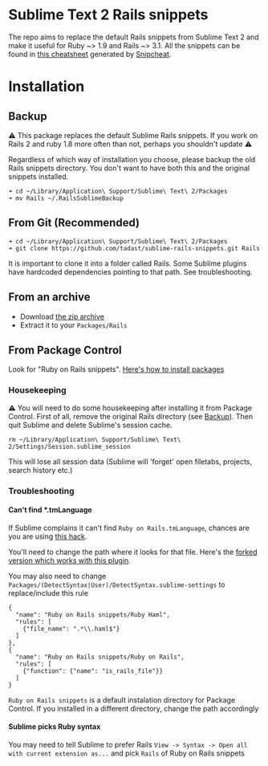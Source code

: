 # Sublime Text 2 Rails snippets

The repo aims to replace the default Rails snippets from Sublime Text 2 and make it useful for Ruby ~> 1.9 and Rails ~> 3.1. All the snippets can be found in [this cheatsheet](http://tadast.github.com/sublime-rails-snippets) generated by [Snipcheat](https://github.com/tadast/snipcheat).

# Installation

## Backup

:warning: This package replaces the default Sublime Rails snippets. If you work on Rails 2 and ruby 1.8 more often than not, perhaps you shouldn't update :warning:

Regardless of which way of installation you choose, please backup the old Rails snippets directory. You don't want to have both this and the original snippets installed.

    ➜ cd ~/Library/Application\ Support/Sublime\ Text\ 2/Packages
    ➜ mv Rails ~/.RailsSublimeBackup

## From Git (Recommended)

    ➜ cd ~/Library/Application\ Support/Sublime\ Text\ 2/Packages
    ➜ git clone https://github.com/tadast/sublime-rails-snippets.git Rails

It is important to clone it into a folder called Rails. Some Sublime plugins have hardcoded dependencies pointing to that path. See troubleshooting.

## From an archive

* Download [the zip archive](https://github.com/tadast/sublime-rails-snippets/archive/master.zip)
* Extract it to your `Packages/Rails`

## From Package Control

Look for "Ruby on Rails snippets". [Here's how to install packages](http://wbond.net/sublime_packages/package_control/usage)

### Housekeeping

:warning: You will need to do some housekeeping after installing it from Package Control.
First of all, remove the original Rails directory (see [Backup](#backup)).
Then quit Sublime and delete Sublime's session cache.

    rm ~/Library/Application\ Support/Sublime\ Text\ 2/Settings/Session.sublime_session

This will lose all session data (Sublime will 'forget' open filetabs, projects, search history etc.)

### Troubleshooting

#### Can't find *.tmLanguage

If Sublime complains it can't find `Ruby on Rails.tmLanguage`, chances are you are using [this hack](https://gist.github.com/925008).

You'll need to change the path where it looks for that file. Here's the [forked version which works with this plugin](https://gist.github.com/4161901).

You may also need to change `Packages/(DetectSyntax|User)/DetectSyntax.sublime-settings` to replace/include this rule

    {
      "name": "Ruby on Rails snippets/Ruby Haml",
      "rules": [
        {"file_name": ".*\\.haml$"}
      ]
    },
    {
      "name": "Ruby on Rails snippets/Ruby on Rails",
      "rules": [
        {"function": {"name": "is_rails_file"}}
      ]
    }

`Ruby on Rails snippets` is a default instalation directory for Package Control.
If you installed in a different directory, change the path accordingly

#### Sublime picks Ruby syntax

You may need to tell Sublime to prefer Rails
`View -> Syntax -> Open all with current extension as...` and pick `Rails` of Ruby on Rails snippets
